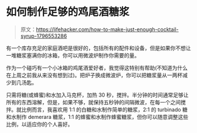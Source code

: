 # 如何制作足够的鸡尾酒糖浆

> 原文：<https://lifehacker.com/how-to-make-just-enough-cocktail-syrup-1796553286>

有一个库存充足的家庭酒吧是很好的，包括所有的配件和设备，但是如果你不想让一堆糖浆塞满你的冰箱，你可以用微波炉制作你需要的量。



作为一个碰巧有一个小冰箱的鸡尾酒爱好者，我觉得这特别有帮助(不知道为什么在上周之前我从来没有想到过)。把炉子换成微波炉，你可以把糖浆量从一两杯减少到几汤匙。

只需将糖(或蜂蜜)和水加入马克杯，加热 30 秒，搅拌。半分钟的时间通常足够让所有的东西溶解，但是，如果不够，就保持五秒钟的间隔微波，在每一个之间搅拌。就比例而言，我喜欢用 1:1 的白糖和水制作简单的糖浆，2:1 的 turbinado 糖和水制作 demerara 糖浆，1:1 的蜂蜜和水制作蜂蜜糖浆，但你可以随意调整这些比例，以适应你的个人喜好。